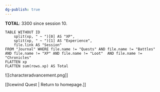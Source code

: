 ```yaml
---
dg-publish: true
---
```

**TOTAL**: 3300 since session 10.

```dataview
TABLE WITHOUT ID
	split(xp, " ~ ")[0] AS "XP",
	split(xp, " ~ ")[1] AS "Experience",
	file.link AS "Session"
FROM "Journal" WHERE file.name != "Quests" AND file.name != "Battles" AND file.name != "XP" AND file.name != "Loot"  AND file.name != "Chronicles"
FLATTEN xp
FLATTEN sum(rows.xp) AS Total
```

![[characteradvancement.png]]

[[Icewind Quest | Return to homepage.]]